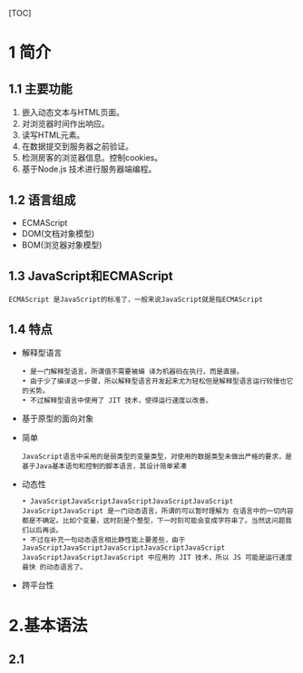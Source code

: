 [TOC]

# 1 简介

## 1.1 主要功能

1. 嵌入动态文本与HTML页面。
2. 对浏览器时间作出响应。
3. 读写HTML元素。
4. 在数据提交到服务器之前验证。
5. 检测房客的浏览器信息。控制cookies。
6. 基于Node.js 技术进行服务器端编程。

## 1.2 语言组成

- ECMAScript
- DOM(文档对象模型)
- BOM(浏览器对象模型)

## 1.3 JavaScript和ECMAScript

`ECMAScript 是JavaScript的标准了，一般来说JavaScript就是指ECMAScript`

## 1.4 特点

- 解释型语言

  ```
  • 是一门解释型语言，所谓值不需要被编 译为机器码在执行，而是直接。
  • 由于少了编译这一步骤，所以解释型语言开发起来尤为轻松但是解释型语言运行较慢也它的劣势。
  • 不过解释型语言中使用了 JIT 技术，使得运行速度以改善。
  ```

- 基于原型的面向对象

- 简单

  ```
  JavaScript语言中采用的是弱类型的变量类型，对使用的数据类型未做出严格的要求，是基于Java基本语句和控制的脚本语言，其设计简单紧凑
  ```

- 动态性

  ```
  • JavaScriptJavaScriptJavaScriptJavaScriptJavaScript JavaScriptJavaScript 是一门动态语言，所谓的可以暂时理解为 在语言中的一切内容都是不确定。比如个变量，这时刻是个整型，下一时刻可能会变成字符串了。当然这问题我们以后再谈。
  • 不过在补充一句动态语言相比静性能上要差些，由于 JavaScriptJavaScriptJavaScriptJavaScriptJavaScript JavaScriptJavaScriptJavaScript 中应用的 JIT 技术，所以 JS 可能是运行速度最快 的动态语言了。
  ```

- 跨平台性

# 2.基本语法

## 2.1 <script> 标签

### 2.1.1 属性

- type :默认值`text/javascript`
- src: 当需要引入一个外部的Js文件时，使用该属性指向文件的地址，使用该属性后，<script>标签内部的JS内容将会失效。

## 2.2 javaScript严格区分大小写。

## 2.3 注释

- 注释中的内容不会被解析器解析执行，但是会在源码中显示。
- JavaScript中的注释和Java的一致，分为两种：
  - 单行注释: // 注释内容
  - 多行注释: /* 注释内容 */

### 2.4 标识符

- 标识符是指变量、函数、属性的名字，或函数的参数。

- 标识符命名规范:

  - 标识符由字母、数字、下划线(_)、美元符号($)组成。
  - 第一个字符必须是字母、下划线(_)、美元符号($)。

- 标识符名称规则一般按照驼峰命名法。

- 标识符不能是关键字和保留字。

  - 关键字

    | **break** |**do**   | **instanceof** | **typeof** | **case** |
    | -------- | ---- | ---------- | ------ | ---- |
    | **else** | **new** | **var** | **catch** | **finally** |
    | **return** | **void** | **continue** | **for** | **switch** |
  	| **while** | **default** | **if** | **throw** | **delete** |
    | **in** | **try** | **function** | **this** | **with** |
    | **debugger** | **false** | **true** | **null** |  |
    
   - 保留字

  	| **class** |**enum**   | **extends** | **super** | **const** |
    | -------- | ---- | ---------- | ------ | ---- |
    | **export** | **import** | **implements** | **let** | **private** |
    | **public** | **yield** | **interface** | **package** | **static** |

   - 其他不建议使用的标识符

     | **abstract** |**double** | **goto** | **native** | **static** |
     | -------- | ---- | ---------- | ------ | ---- |
     | **boolean** | **synchronize** | **char** | **int** | **protected** |
     | **final** | **transient** | **float** | **long** | **short** |
     | **volatile** | **atguments** | **encodeURI** | **Infinity** | **Number** |
     | **RegExp** | **undefined** | **isFinite** | **Object** | **String** |
     | **Boolean** | **Error** | **RangeError** | **parseFloat** | **SyntaxError** |
     | **Date** | **eval** | **JSON** | **ReferenceError** | **TypeError** |
     | **decodeURI** | **EvalError** | **Math** | **URIError** | **decodeURIComponent** |
     | **Function** | **NAN** | **isNaN** | **parseInt** | **Array** |
     | **EncodeURIComponent** | **** | **** | **** | **** |

## 2.5 变量

` 变量的作用是给某一个值或者对象标注名称`

### 2.5.1 变量的声明

- 使用`var`
- 使用 `let`
- 使用 `const`

### 2.5.2 变量的赋值

- 使用时赋值
- 声明时赋值

## 2.6 数据类型

### 2.6.1 值类型（基本数据类型）

> - 基本数据类型的值是无法修改的，是不可变的。
> - 基本数据类型的比较是值的比较，也就是只要两个变量的值相等，我们就认为这两个变量相等。

- **String(字符串)**

  - 字符串定义使用 '' 或者 "" 定义
  - 其他数值转换为字符串有三种方式：`toString()`、`String()`、`拼串`。

- **Number(数值)**

  - Number用来表示整数和浮点数，最常用的功能就是用来表示10进制的整数和浮点数。

  - Number表示的数字大小是有限制的，范围是`± 1.7976931348623157e+308` 如果超过这个范围就会返回`± Infinity`。

  - NaN，即非数值(Not a Number) 是一个特殊的数值 ，JS中当对数值进行计算时没有结果返回，则返回NaN。

  - 非数值转换为数值：`Number()`、`parseInt()`、`parseFloat()`

    - Number()可以用来转换任意类型的数据，而后两者只能用于转换字符串。
    - parseInt()只会将字符串转换为整数。
  
- parseFloat()可以转换为浮点数。	
  
- **Boolean(布尔)**

  - Boolean类型也被称为逻辑值类型或者真假值类型。
  - Boolean类型只有两个值`true(真)`、`false(假)`。
  - 其他的数据类型也可以通过Boolean()函数转换为布尔类型。

- **Null(空)**

  - Null 类型只有一个值的数据类型，这个特殊的值是`null` 。 
    • 从语义上看null表示的是一个空的对象。所以使用typeof检查null会返回一个Object。 
  - undefined值实际上是由`null`值衍生出来的，所以如果比较`undefined`和`null`是否相等，会返回`true`；

- **Undefined(未定义)**

  - Undefined 类型只有一个值，即特殊的 `undefined` 。 

    -  在使用 var 声明变量但未对其加以初始化时，这个变量的值就是 `undefined`。例如：

      – var message;

      – message 的值就是 undefined

  - 需要注意的是typeof对没有初始化和没有声明的变量都会返回`undefined`。

- **Symbol**

  - Symbol 是 ES6 引入了一种新的原始数据类型，表示独一无二的值

### 2.6.2 引用数据类型

> - 引用类型的值是保存在内存中的对象。
> - 当一个变量是一个对象时，实际上变量中保存的并不是对象本身，而是对象的引用。
> - 当一个变量向另一个变量复制引用类型的值时，会将对象的引用复制到变量中，并不是创建一个新的对象。这时，两个变量指向的是同一个对象。因此，改变其中一个变量会影响另一个。

- **Object(对象)**
- **Array(数组)**
- **Function(函数)**

## 2.7 运算符

### 2.7.1 算数运算符

- 算数运算符顾名思义就是进行算数操作的运算符。

- 算数运算符：

  | 运算符 | 说明 | 运算符   | 说明     |
  | ------ | ---- | -------- | -------- |
  | +      | 加法 | ++(前置) | 前置自增 |
  | -      | 减法 | ++(后置) | 后置自增 |
  | *      | 乘法 | --(前置) | 前置自减 |
  | /      | 除法 | --(后置) | 后置自减 |
  | %      | 取模 | +(一元运算符) | 符号不变 |
  |        |      | -(一元运算符) | 符号反转|
  
- 自增(++)与自减(--)

  - 自增和自减分为前置运算和后置元素。

  -  所谓的前置元素就是将元素符放到变量的前边，而后置将元素符放到变

    量的后边。

  - 前置运算，表达式的值等于变量变更以后的值。

  - 后置运算，表达式的值等于变量原值。

- 其他

  - 任何值 做 - * / 运算时，都会隐式的转换为Number进行计算。

- 一元运算符

  - 对于Number类型：
    `+`  正号不会对数字产生影响。
    
    `-` 负号会对数字进行取反计算。
    
  - 对于非Number类型

    会将其转换为Number类型后在进行一元运算。

### 2.7.2 逻辑运算符(布尔运算法)

- 一般情况下使用逻辑运算符会返回一个布尔值。

-  逻辑运算符主要有三个：非、与、或。

-  在进行逻辑操作时如果操作数不是布尔类型则会将其转换布尔类型在进行计算。

- 非使用符号 ! 表示，与使用 && 表示，或使用 || 表示。

  | 运算符 | 说明        | 短路规则                 |
  | ------ | ----------- | ------------------------ |
  | ！     | 逻辑非(NOT) | 无                       |
  | &&     | 逻辑与(AND) | 若左值为假，则不运算右值 |
  | \|\|   | 逻辑非(OR)  | 若左值为真，则不运算右值 |

- **非**

  - 非运算符使用 ! 表示。
  - 非运算符可以应用于任意值，无论值是什么类型，这个运算符都会返回一个布尔值。
  - 非运算符会对原值取反，比如原值是true使用非运算符会返回false，原值为false使用非运算符会返回true。

- **与**

  - 与运算符使用 && 表示。
  - 与运算符可以应用于任何数据类型，且不一定返回布尔值。
  - 对于非布尔值运算，会先将非布尔值转换为布尔值。 
  - 对布尔值做运算时，如果两个值都为true则返回true，否则返回false。 
  - 非布尔值时：如果两个都为true，则返回第二个值，如果两个值中有false则返回靠前的false的值。

- **或**

  - 或运算符使用 || 表示。
  - 或运算符可以应用于任何数据类型，且不一定返回布尔值。
  - 对于非布尔值运算，会先将非布尔值转换为布尔值。 
  - 对布尔值进行运算时，如果两个值都为false则返回false，否则返回true。 
  - 非布尔值时：如果两个都为false ，则返回第二个值，否则返回靠前true的值。

- 三元条件运算符

  - condition? true case : false case

### 2.7.3 赋值运算符

- 简单的赋值操作符由等于号 （ = ） 表示，其作用就是把右侧的值赋给左侧的变量。

- 如果在等于号左边添加加减乘除等运算符，就可以完成复合赋值操作。

  | 运算符   | 等同于     |
  | -------- | ---------- |
  | x+=y     | x=x+y      |
  | x -= y   | x = x - y  |
  | x *= y   | x = x * y  |
  | x /= y   | x = x / y  |
  | x %= y   | x = x % y  |
  | x >>= y  | x = x >> y |
  | x <<= y  | x = x << y |
  | x >>>= y | x = x >>>y |
  | x &= y   | x = x & y  |
  | x \|= y  | x = x \| y |
  | x ^= y   | x = x ^ y  |

  

### 2.7.4 比较运算符

| 运算符 | 说明                                                         | 举例      | 值    |
| ------ | ------------------------------------------------------------ | --------- | ----- |
| ==     | 相等 对于不同的数据类型会进行自动类型转换                    | “5” == 5  | true  |
| !=     | 不相等 对于不同的数据类型会进行自动类型转换                  | “5” != 5  | false |
| ===    | 严格相等 比较时，不会进行自动类型转换,换句话说就是不仅要值相等 并且数据类型也得相等 | “5” === 5 | false |
| !==    | 严格相等 比较时，不会进行自动类型转换,换句话说就是不仅要值相等 并且数据类型也得相等 | “5” !== 5 | true  |
| <      | 小于 对于不同的数据类型会进行自动类型转换                    | “5” <5    | false |
| <=     | 小于等于 对于不同的数据类型会进行自动类型转换                | “5” <=5   | true  |
| >      | 大于 对于不同的数据类型会进行自动类型转换                    | “5” >5    | false |
| >=     | 大于等于 对于不同的数据类型会进行自动类型转换                | “5” <=5   | true  |

### 2.7.5 位运算符

- 或运算（or）：符号为`|`，表示两个二进制位中有一个为1，则结果为1，否则为0。
- 与运算（and）：符号为`&`，表示两个二进制位都为1，则结果为1，否则为0。
- 否运算（not）：符号为`～`，表示将一个二进制位变成相反值。
- 异或运算（xor）：符号为`ˆ`，表示两个二进制位中有且仅有一个为1时，结果为1，否则为0。
- 左移运算（left shift）：符号为`<<`
- 右移运算（right shift）：符号为`>>`
- 带符号位的右移运算（zero filled right shift）：符号为`>>>`

### 2.7.6 其他运算符
> 小括号

在JavaScript中，圆括号是一种运算符，它有两种用法：如果把表达式放在圆括号之中，作用是求值；如果跟在函数的后面，作用是调用函数。
把表达式放在圆括号之中，将返回表达式的值。

> void

void运算符的作用是执行一个表达式，然后返回undefined。

> 逗号运算符

逗号运算符用于对两个表达式求值，并返回后一个表达式的值。

### 2.7.7 运算符优先级

- 运算符的优先级决定了表达式中运算执行的先后顺序，优先级高的运算符最先被执行。

- 关联性决定了拥有相同优先级的运算符的执行顺序。考虑下面这个表达式：

  <table class="fullwidth-table">
 <tbody>
  <tr>
   <th>优先级</th>
   <th>运算类型</th>
   <th>关联性</th>
   <th>运算符</th>
  </tr>
  <tr>
   <td>21</td>
   <td><a href="#"><code>圆括号</code></a></td>
   <td>n/a（不相关）</td>
   <td><code>( … )</code></td>
  </tr>
  <tr>
   <td rowspan="5">20</td>
   <td><a href="#"><code>成员访问</code></a></td>
   <td>从左到右</td>
   <td><code>… . …</code></td>
  </tr>
  <tr>
   <td><a href="#"><code>需计算的成员访问</code></a></td>
   <td>从左到右</td>
   <td><code>… [ … ]</code></td>
  </tr>
  <tr>
   <td><a href="#"><code>new</code></a> (带参数列表)</td>
   <td>n/a</td>
   <td><code>new … ( … )</code></td>
  </tr>
  <tr>
   <td><a href="#">函数调用</a></td>
   <td>从左到右</td>
   <td><code>… (&nbsp;<var>…&nbsp;</var>)</code></td>
  </tr>
  <tr>
   <td><a href="#">可选链（Optional chaining）</a></td>
   <td>从左到右</td>
   <td><code>?.</code></td>
  </tr>
  <tr>
   <td rowspan="1">19</td>
   <td><a href="#">new</a>&nbsp;(无参数列表)</td>
   <td>从右到左</td>
   <td><code>new …</code></td>
  </tr>
  <tr>
   <td rowspan="2">18</td>
   <td><a href="#">后置递增</a>(运算符在后)</td>
   <td colspan="1" rowspan="2">n/a<br>
    &nbsp;</td>
   <td><code>… ++</code></td>
  </tr>
  <tr>
   <td><a href="#">后置递减</a>(运算符在后)</td>
   <td><code>… --</code></td>
  </tr>
  <tr>
   <td colspan="1" rowspan="10">17</td>
   <td><a href="#">逻辑非</a></td>
   <td colspan="1" rowspan="10">从右到左</td>
   <td><code>! …</code></td>
  </tr>
  <tr>
   <td><a href="#">按位非</a></td>
   <td><code>~ …</code></td>
  </tr>
  <tr>
   <td><a href="#">一元加法</a></td>
   <td><code>+ …</code></td>
  </tr>
  <tr>
   <td><a href="#">一元减法</a></td>
   <td><code>- …</code></td>
  </tr>
  <tr>
   <td><a href="#">前置递增</a></td>
   <td><code>++ …</code></td>
  </tr>
  <tr>
   <td><a href="#">前置递减</a></td>
   <td><code>-- …</code></td>
  </tr>
  <tr>
   <td><a href="#">typeof</a></td>
   <td><code>typeof …</code></td>
  </tr>
  <tr>
   <td><a href="#">void</a></td>
   <td><code>void …</code></td>
  </tr>
  <tr>
   <td><a href="#">delete</a></td>
   <td><code>delete …</code></td>
  </tr>
  <tr>
   <td><a href="#">await</a></td>
   <td><code>await …</code></td>
  </tr>
  <tr>
   <td>16</td>
   <td><a href="#">幂</a></td>
   <td>从右到左</td>
   <td><code>…&nbsp;**&nbsp;…</code></td>
  </tr>
  <tr>
   <td rowspan="3">15</td>
   <td><a href="#">乘法</a></td>
   <td colspan="1" rowspan="3">从左到右<br>
    &nbsp;</td>
   <td><code>… *&nbsp;…</code></td>
  </tr>
  <tr>
   <td><a href="#">除法</a></td>
   <td><code>… /&nbsp;…</code></td>
  </tr>
  <tr>
   <td><a href="#">取模</a></td>
   <td><code>… %&nbsp;…</code></td>
  </tr>
  <tr>
   <td rowspan="2">14</td>
   <td><a href="#">加法</a></td>
   <td colspan="1" rowspan="2">从左到右<br>
    &nbsp;</td>
   <td><code>… +&nbsp;…</code></td>
  </tr>
  <tr>
   <td><a href="#">减法</a></td>
   <td><code>… -&nbsp;…</code></td>
  </tr>
  <tr>
   <td rowspan="3">13</td>
   <td><a href="#">按位左移</a></td>
   <td colspan="1" rowspan="3">从左到右</td>
   <td><code>… &lt;&lt;&nbsp;…</code></td>
  </tr>
  <tr>
   <td><a href="#">按位右移</a></td>
   <td><code>… &gt;&gt;&nbsp;…</code></td>
  </tr>
  <tr>
   <td><a href="#">无符号右移</a></td>
   <td><code>… &gt;&gt;&gt;&nbsp;…</code></td>
  </tr>
  <tr>
   <td rowspan="6">12</td>
   <td><a href="#">小于</a></td>
   <td colspan="1" rowspan="6">从左到右</td>
   <td><code>… &lt;&nbsp;…</code></td>
  </tr>
  <tr>
   <td><a href="#">小于等于</a></td>
   <td><code>… &lt;=&nbsp;…</code></td>
  </tr>
  <tr>
   <td><a href="#">大于</a></td>
   <td><code>… &gt;&nbsp;…</code></td>
  </tr>
  <tr>
   <td><a href="#">大于等于</a></td>
   <td><code>… &gt;=&nbsp;…</code></td>
  </tr>
  <tr>
   <td><a href="#">in</a></td>
   <td><code>… in&nbsp;…</code></td>
  </tr>
  <tr>
   <td><a href="#">instanceof</a></td>
   <td><code>… instanceof&nbsp;…</code></td>
  </tr>
  <tr>
   <td rowspan="4">11</td>
   <td><a href="#">等号</a></td>
   <td colspan="1" rowspan="4">从左到右<br>
    &nbsp;</td>
   <td><code>… ==&nbsp;…</code></td>
  </tr>
  <tr>
   <td><a href="#">非等号</a></td>
   <td><code>… !=&nbsp;…</code></td>
  </tr>
  <tr>
   <td><a href="#">全等号</a></td>
   <td><code>… ===&nbsp;…</code></td>
  </tr>
  <tr>
   <td><a href="#">非全等号</a></td>
   <td><code>… !==&nbsp;…</code></td>
  </tr>
  <tr>
   <td>10</td>
   <td><a href="#">按位与</a></td>
   <td>从左到右</td>
   <td><code>… &amp;&nbsp;…</code></td>
  </tr>
  <tr>
   <td>9</td>
   <td><a href="#">按位异或</a></td>
   <td>从左到右</td>
   <td><code>… ^&nbsp;…</code></td>
  </tr>
  <tr>
   <td>8</td>
   <td><a href="#">按位或</a></td>
   <td>从左到右</td>
   <td><code>… |&nbsp;…</code></td>
  </tr>
  <tr>
   <td>7</td>
   <td><a href="#">逻辑与</a></td>
   <td>从左到右</td>
   <td><code>… &amp;&amp;&nbsp;…</code></td>
  </tr>
  <tr>
   <td>6</td>
   <td><a href="#">逻辑或</a></td>
   <td>从左到右</td>
   <td><code>… ||&nbsp;…</code></td>
  </tr>
  <tr>
   <td>5</td>
   <td><a href="#">空值合并</a></td>
   <td>从左到右</td>
   <td><code>… ?? …</code></td>
  </tr>
  <tr>
   <td>4</td>
   <td><a href="#">条件运算符</a></td>
   <td>从右到左</td>
   <td><code>… ? … : …</code></td>
  </tr>
  <tr>
   <td rowspan="16">3</td>
   <td rowspan="16"><a href="#">赋值</a></td>
   <td rowspan="16">从右到左</td>
   <td><code>… =&nbsp;…</code></td>
  </tr>
  <tr>
   <td><code>… +=&nbsp;…</code></td>
  </tr>
  <tr>
   <td><code>… -=&nbsp;…</code></td>
  </tr>
  <tr>
   <td><code>… **=&nbsp;…</code></td>
  </tr>
  <tr>
   <td><code>… *=&nbsp;…</code></td>
  </tr>
  <tr>
   <td><code>… /=&nbsp;…</code></td>
  </tr>
  <tr>
   <td><code>… %=&nbsp;…</code></td>
  </tr>
  <tr>
   <td><code>… &lt;&lt;=&nbsp;…</code></td>
  </tr>
  <tr>
   <td><code>… &gt;&gt;=&nbsp;…</code></td>
  </tr>
  <tr>
   <td><code>… &gt;&gt;&gt;=&nbsp;…</code></td>
  </tr>
  <tr>
   <td><code>… &amp;=&nbsp;…</code></td>
  </tr>
  <tr>
   <td><code>… ^=&nbsp;…</code></td>
  </tr>
  <tr>
   <td><code>… |=&nbsp;…</code></td>
  </tr>
  <tr>
   <td><code>… &amp;&amp;=&nbsp;…</code></td>
  </tr>
  <tr>
   <td><code>… ||=&nbsp;…</code></td>
  </tr>
  <tr>
   <td><code>… ??=&nbsp;…</code></td>
  </tr>
  <tr>
   <td colspan="1" rowspan="2">2</td>
   <td><a href="#">yield</a></td>
   <td colspan="1" rowspan="2">从右到左</td>
   <td><code>yield&nbsp;…</code></td>
  </tr>
  <tr>
   <td><a href="#">yield*</a></td>
   <td><code>yield*&nbsp;…</code></td>
  </tr>
  <tr>
   <td>1</td>
   <td><a href="#">展开运算符</a></td>
   <td>n/a</td>
   <td><code>...</code>&nbsp;…</td>
  </tr>
  <tr>
   <td>0</td>
   <td><a href="#">逗号</a></td>
   <td>从左到右</td>
   <td><code>… ,&nbsp;…</code></td>
  </tr>
 </tbody>
</table>
## 2.8 语句(statement)

  >语句是一个程序的基本单位，JavaScript的程序就是由一条一条语句构成的，每一条语句使用;结尾。
  >
  >JavaScript的语句默认是由上至下顺序执行，但是我们也可以通过一些流程控制语句来控制语句的执行顺序。

### 2.8.1 代码块

> 代码块是在大括号{}中所写的语句，以此将多条语句的集合视为一条语句来使用。
>
> 我们一般使用代码块将需要一起执行的语句进行分组，需要注意的是，代码块结尾不需要加分号。

### 2.8.2 条件语句

> 条件语句是通过判断指定表达式的值来决定执行还是跳过某些语句。
>
> 最基本的条件语句：
>
> 	- if...else
> 	- switch...case

#### 2.8.2.1 if...else语句

- 形式1：

  ```javascript
  if(expression){
      statement
  }
  ```

- 形式2：

  ```
  if(expression){
  	statement
  }else{
  	statement
  }
  ```

- 形式3：

  ```
  if(expression){
  	statement
  }else if(expression){
  	statement
  }else{
  	statement
  }
  ```

#### 2.8.2.2 switch...case语句

> - switch 语句更适用于多条分支使用同一语句的情况。
>
> - 语法:
>
> ```
> switch(statement){
> 	case 表达式1:
> 		statement;
> 	case 表达式2:
> 		statement;
> 	default:
> 		statement;
> }
> ```
>
> - 需要注意的是case语句只是标识程序运行的起点，并不是终点，所以一旦符合case的条件程序会一直运行到结束。所以我们一般会在case中添加break作为语句的结束。

### 2.8.3 循环语句

> - 循环中的语句只要满足一定的条件将会一直执行。

#### 2.8.3.1 while

> - while语句是一个最基本的循环语句，也被成为while循环。
>
> - 语法:
>
>   ```
>   while(expression){
>   	statement;
>   }
>   ```
>
> - 和if一样while中的条件表达式将会被转换为布尔类型，只要该值为真，则代码块将会一直重复执行。
>
> - 代码块没执行一次，条件表达式将会重新计算。

#### 2.8.3.2 do...while

> - do...while和while非常类似，只不过它会在循环的尾部而不是顶部检查表达式的值。
>
> - do...while循环会至少执行一次，及do语句内的代码块一定会执行。
>
> - 语法:
>
>   ```
>   do{
>   	statement;
>   }while(expression){
>   	statement;
>   }
>   ```
>
> - 相比于while,do...while的使用情况并不是很多。

#### 2.8.3.3 for

> - for语句也是循环控制，我们也称它为 for循环。
>
> - 大部分循环都会有一个计数器用以控制执行的次， 计数器的三个关键操作是初始化、检测和更新。 for语句就将这三步操作明确为了语法的一部分。
>
> -  语法：
>
>   ```
>   for(初始表达式;条件表达式;更新表达式){
>   	statement;
>   }
>   ```

#### 2.8.3.4 break和continue

>- break和continue语句用于在循环中精确地控制代码的执行。
>- 使用break语句会使程序立即退出最近的循环，前置执行循环后边的语句。
>- break和continue语句只在循环和switch语句中使用。
>- 使用continue语句会使程序跳过当次循环，继续执行下一次循环，并不会结束整个循环。
>- continue只能在循环中使用，不能出现在其他的结构中。

#### 2.8.3.5 lable

> - 使用label语句可以在代码中添加标签，以便将来使用。
>
> - 语法:
>
>   ```
>   start: for(var i =0;i<count;i++){
>   	statement;
>   }
>   ```
>
> - 这个例子中定义的 start标签可以在将来由 break 或 continue  语句引用。加标签的语句一般都要 与 for语句等循环配合使用。

# 3.对象

>- 对象的分类:
>  - 内建对象:
>    - 由ES标准中定义的对象，在任何的ES的实现中都可以使用。
>    - 比如Math、String、Number、Function、Object等。
>  - 宿主对象:
>    - 由JavaScript的运行环境提供的对象，目前来讲主要是指由浏览器提供的对象。
>    - 比如 BOM、DOM
>  - 自建对象:
>    - 由开发人员自己创建的对象。
>
>

## 3.1 Object对象

>- Object类型,我们也称为一个对象。是JavaScript中的引用数据类型。
>- 它是一种复合值，它将很多值聚合在一起，可以通过名字访问这些值。
>- 对象也可以看做是属性的无序集合，每一个属性都是一个名/值对。
>- 对象除了可以创建自有属性，还可以通过一个名为原型的对象哪里继承属性。
>- 除了字符串、数字、true、false、null、undefined之外，JavaScript中的值都是对象。

### 3.1.1 创建Object对象

>- 第一种方式
>
>```
>var person =new Object();
>```
>
>- 第二种方式
>
>```
>var person={
>	key:value
>}
>```

### 3.1.2 Object对象属性的访问

> ```
> var person ={
> 	name:'张三'
> }
> ```
>
> - 第一种方式 通过 . 访问
>
> ```
> person.name
> ```
>
> - 第二种方式 通过 [] 访问
>
> ```
> person[name]
> ```

### 3.1.3 属性名和属性值

#### 3.1.3.1 属性名

> - 对象的属性名不强制要求遵守标识符的规范，但是建议尽量按照标识符的规范去做。
> - 如果要使用特殊的属性名，不能采用.的方式来操作，需要用 `对象["属性名"]`进行命名，取值时也需要用`对象["属性名"]`的方式
>   - 只用`[]`这种方式去操作属性，更加的灵活，可以在[]中传递一个变量，这样变量值是多少就会读取那个属性。
> - 可以使用`对象.hasOwnProperty(key)`检查是否存在key。

#### 3.1.3.2 属性值

> - 可以是任意的数据类型。

## 3.2 数组(Array)

> - 数组是一种用于表达有顺序关系的值的几个的语言结构。
> - 数组内的各个值被称作元素。每一个元素都可以通过索引(下标)来快速读取。索引是可以从零开始的整数。

### 3.2.1 数组的创建

> - 第一种方式 常规方式
>
> ```
> var arr = new Array();
> arr[0] = 'a';
> arr[1] = 'b';
> ```
>
> - 第二种方式 简洁方式
>
> ```
> var arr=new Array('a','b');
> ```
>
> - 第三种方式 字面
>
> ```
> var arr = ['a','b'];
> ```

## 3.3 函数(Function)

> - 函数是由一连串的子程序(语句的集合)所组成的，可以被外部程序调用。向函数传递参数之后，函数可以返回一定的值。
> - 通常情况下，JavaScript代码是自上而下执行的，不过函数体内部的代码则不是这样。如果只是对函数进行了声明，其中的代码并不会执行。只有在调用函数时才会执行函数体内部的代码。

### 3.3.1 函数的声明

> - 函数的需要使用`function`关键字进行声明。
> - 方式1：
>
> ```
> var sum = function(a,b){
> 	return a+b;
> }
> ```
>
> - 方式2:
>
> ```
> function sum(a,b){
> 	return a+b;
> }
> ```
>
> - 上面两种方式都创建了一个函数，方式一是将函数对象赋值给了`sum`这个遍历，方式二是创建了一个函数名为`sum`。其中()中的内容表示执行函数时需要的形参(形式参数)。{}中的内容表示函数的主体，主体中的return 表示这个函数需要返回一个值，如果不需要返回可以不要写return

### 3.3.2 函数的调用

> - 调用函数时，传递给函数的参数被称为实参(实际参数)。
> - 调用方式:  返回值 =  函数名(参数，参数,...);

### 3.3.3 传递参数

> JavaScript 中所有的参数传递都是按值传递的。也就是说把函数外部的值赋值给函数内部的参数，就和把值从一个变量复制给另一个变量是一样的。

## 3.4 栈和堆

> - JavaScript在运行时数据是保存到栈内存和堆内存中。
> - 简单来说栈内存用来保存变量和基本类型。堆内存用来保存对象。
> - 在声明一个变量时，实际上就是在栈内存中创建了一个空间用来保存变量。
> - 如果是基本类型则在栈内存中直接保存。
> - 如果是引用类型，则会在堆内存中保存，变量中保存的实际上是对象在堆内存中的地址。